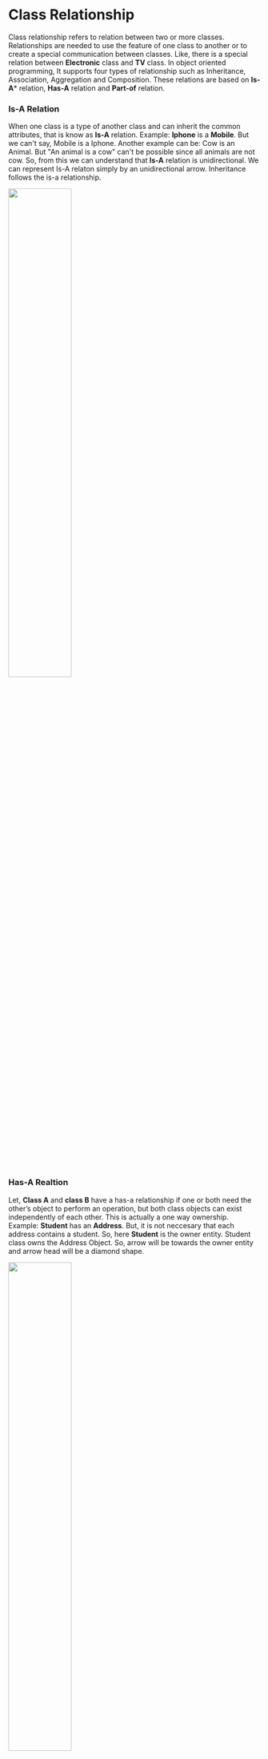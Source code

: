 # Class Relationship
Class relationship refers to relation between two or more classes. Relationships are needed to use the feature of one class to another or to create a special communication between classes. Like, there is a special relation between **Electronic** class and **TV** class. In object oriented programming, It supports four types of relationship such as Inheritance, Association, Aggregation and Composition. These relations are based on **Is-A*** relation, **Has-A** relation and **Part-of** relation. 

### Is-A Relation
When one class is a type of another class and can inherit the common attributes, that is know as **Is-A** relation. Example: **Iphone** is a **Mobile**. But we can't say, Mobile is a Iphone. Another example can be: Cow is an Animal. But "An animal is a cow" can't be possible since all animals are not cow. So, from this we can understand that **Is-A** relation is unidirectional. We can represent Is-A relaton simply by an unidirectional arrow. Inheritance follows the is-a relationship.

<img src="https://github.com/Ajoy-1704001/OOP/assets/57573642/30666ec8-7e8c-4346-8cbf-3b6c6a7269fc" width=50% height=50%>

### Has-A Realtion
Let, **Class A** and **class B** have a has-a relationship if one or both need the other’s object to perform an operation, but both class objects can exist independently of each other. This is actually a one way ownership. Example: **Student** has an **Address**. But, it is not neccesary that each address contains a student. So, here **Student** is the owner entity. Student class owns the Address Object. So, arrow will be towards the owner entity and arrow head will be a diamond shape.

<img src="https://github.com/Ajoy-1704001/OOP/assets/57573642/ccfd6c69-89ba-411d-a75f-0b6fba7a5864" width=50% height=50%>

### Part-Of Relation
Suppose, we have an **Mobile** and we need **Chip**,**Battery** and **Storage**. So, **Chip**,**Battery** and **Storage** are part of **Mobile**. So, the components will be only available when we have the **Mobile**. And also **Mobile** is dependent on the components. So, we can see there is interdependency between Mobile and other components.

<img src="https://github.com/Ajoy-1704001/OOP/assets/57573642/f65a505f-1061-40af-b11f-45b8b40064b4" width=50% height=50%>

## Association

Association is a relation between two separate classes through their Objects. Association is the common term used for both the **has-a** and **part-of** relationships but is not limited to these. Association relationship can be one to one, One to many, many to one and many to many. Suppose, we have a **Teacher** class and **Student** class. A single student can associate with multiple teachers and a teacher can handle multiple students. And also both the student and teacher can be independent. Again, A person can one national id card. This is also falls under association relationship. So, it can be both unidirectional and bidirectional.

Example:
```java
import java.util.ArrayList;
import java.util.List;

class Teacher
{
    private String name;
    private List<Student> students;

    public Teacher(String name) {
        this.name = name;
    }

    public String getName() {
        return name;
    }

    public List<Student> getStudents() {
        return students;
    }

    public void setStudents(List<Student> students) {
        this.students = students;
    }

    
  
}
class Student
{
    private String name;
    Student(String name)
    {
        this.name = name;
     }
    public String getName() {
        return name;
    }
}
public class Association
{
  public static void main (String[] args){
        Teacher teacher = new Teacher("Sudeb Paul");
        Student student1 = new Student("Ajoy Deb Nath");
        Student student2 = new Student("Bijoy Deb Nath");
    
        List<Student> students = new ArrayList<>();
        students.add(student1);
        students.add(student2);
        teacher.setStudents(students);
    }
}
```
In this case, we have an association of one to many in the above code. Teacher class have a list of student objects.
However, There are specialized form of Association. Such as:
1. Aggregation
2. Composition

### Aggregation
Aggregation follows the **Has-A** relational model. It creates a relationship where one class can contain the object of anther. Example: In Neural Semiconductor, each team can have many employees. Suppose, There are can be many employees at Software team. But an employee can not be under multiple team. So, this is an one way association. We can also notice that both **Team** and **Employee** can be independent which means destroying any of the entity or class will not affect the other one.
Example:
```java
public class Aggregation {
    public static void main(String[] args) {
        Team team = new Team("Software");
        {
            Employee employee = new Employee("Ajoy", team); //Inside the scope
            System.out.println(employee);
        } // out of this scope
        System.out.println(team); // The Team object still exists!
    }
}


class Team {
  
    private String teamName;

    public Team(String n) {
      teamName = n;
    }

    public String getTeamName() {
        return teamName;
    }

    @Override
    public String toString() {
        return "Team [teamName=" + teamName + "]";
    }

    
  
}
class Employee {
  
    private String name;
    private Team team; // An instance of Team class

    public Employee(String n, Team t) {
      name = n;
      team = t;
    }

    @Override
    public String toString() {
        return "Employee [name=" + name + ", team=" + team + "]";
    }
}
```
The output is:
>Employee [name=Ajoy, team=Team [teamName=Software]]
>Team [teamName=Software]

### Composition
Composition follows **Part-Of** relationship. In this case, Owner class owns the other class object. Suppose, Class A owns the object of class B. So, object of B will only be created when object of A is created. So, what's the difference between Aggregation and Composition? Mainly, In aggregation, we use the reference of the object in case of creating a relation. On the other hand, owned objects are created inside the owner class which results interdependency. Owned objects will be deleted if the object of owner class gets destroyed.
```java
public class Composition {
    public static void main(String[] args) {
    Mobile mobile = new Mobile("Iphone", 4000, "A15");
    mobile.printDetails();
  }
}
class Chip {
    private String version;

    public Chip(String version) {
    this.version = version;
    }

    public String getVersion() {
        return version;
    }
}

class Battery {
  
    private long power;

    public Battery(long power) {
        this.power = power;
    }
  
    public void batteryCapacity(){
        System.out.println("Battery Capacity:"+power);
    }
}

class Mobile {
    private String brandname;
    private Battery battery;
    private Chip chip;
    public Mobile(String brandname, long power, String chipVersion) {
        this.brandname = brandname;
        this.battery = new Battery(power);
        this.chip = new Chip(chipVersion);
    }

    public void printDetails(){
        System.out.println("Mobile Brand Name: "+brandname);
         System.out.println("Chip: "+chip.getVersion());
        battery.batteryCapacity();
    }
}
```
Here, we can see that we are creating the Battery and Chip objects inside the Mobile class. If, Mobile dies, other inside objects will be also dead.

